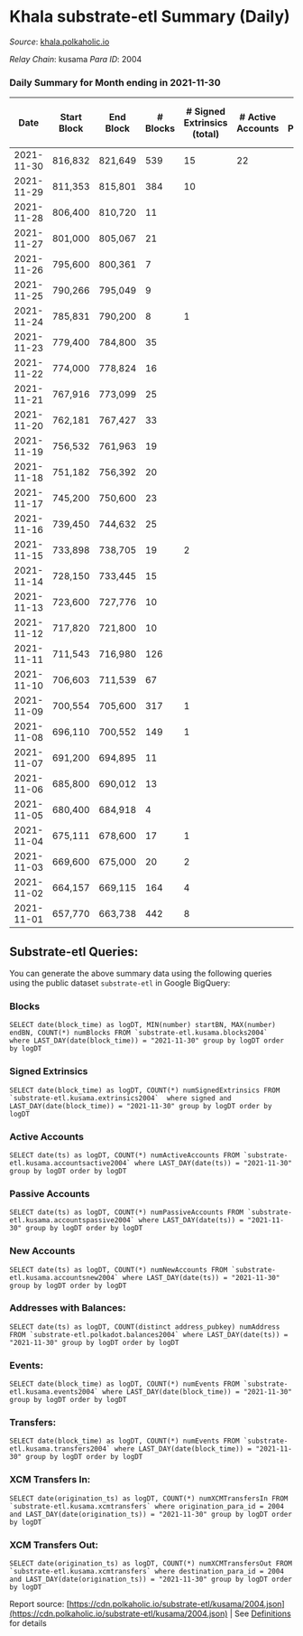 # Khala substrate-etl Summary (Daily)

_Source_: [khala.polkaholic.io](https://khala.polkaholic.io)

*Relay Chain*: kusama
*Para ID*: 2004



### Daily Summary for Month ending in 2021-11-30


| Date | Start Block | End Block | # Blocks | # Signed Extrinsics (total) | # Active Accounts | # Passive | # New | # Addresses with Balances | # Events | # Transfers | # XCM Transfers In | # XCM Transfers Out | Issues | 
| ---- | ----------- | --------- | -------- | --------------------------- | ----------------- | --------- | ----- | ------------------------- | -------- | ----------- | ------------------ | ------------------- | ------ |
| 2021-11-30 | 816,832 | 821,649 | 539 | 15 | 22 |  |  | 13,550 | 1,114 | 15 ($458.05) |   |   |  |
| 2021-11-29 | 811,353 | 815,801 | 384 | 10 |  |  |  | 13,544 | 806 | 5 ($1,509.60) |   |   |  |
| 2021-11-28 | 806,400 | 810,720 | 11 |  |  |  |  |  | 39 |   |   |   |  |
| 2021-11-27 | 801,000 | 805,067 | 21 |  |  |  |  |  | 43 |   |   |   |  |
| 2021-11-26 | 795,600 | 800,361 | 7 |  |  |  |  |  | 21 |   |   |   |  |
| 2021-11-25 | 790,266 | 795,049 | 9 |  |  |  |  |  | 24 |   |   |   |  |
| 2021-11-24 | 785,831 | 790,200 | 8 | 1 |  |  |  |  | 24 | 1 ($24.11) |   |   |  |
| 2021-11-23 | 779,400 | 784,800 | 35 |  |  |  |  |  | 72 |   |   |   |  |
| 2021-11-22 | 774,000 | 778,824 | 16 |  |  |  |  |  | 39 |   |   |   |  |
| 2021-11-21 | 767,916 | 773,099 | 25 |  |  |  |  |  | 57 |   |   |   |  |
| 2021-11-20 | 762,181 | 767,427 | 33 |  |  |  |  |  | 73 |   |   |   |  |
| 2021-11-19 | 756,532 | 761,963 | 19 |  |  |  |  |  | 41 |   |   |   |  |
| 2021-11-18 | 751,182 | 756,392 | 20 |  |  |  |  |  | 58 |   |   |   |  |
| 2021-11-17 | 745,200 | 750,600 | 23 |  |  |  |  |  | 52 |   |   |   |  |
| 2021-11-16 | 739,450 | 744,632 | 25 |  |  |  |  |  | 57 |   |   |   |  |
| 2021-11-15 | 733,898 | 738,705 | 19 | 2 |  |  |  |  | 51 | 2 ($1.69) |   |   |  |
| 2021-11-14 | 728,150 | 733,445 | 15 |  |  |  |  |  | 38 |   |   |   |  |
| 2021-11-13 | 723,600 | 727,776 | 10 |  |  |  |  |  | 29 |   |   |   |  |
| 2021-11-12 | 717,820 | 721,800 | 10 |  |  |  |  |  | 27 |   |   |   |  |
| 2021-11-11 | 711,543 | 716,980 | 126 |  |  |  |  |  | 259 |   |   |   |  |
| 2021-11-10 | 706,603 | 711,539 | 67 |  |  |  |  |  | 137 |   |   |   |  |
| 2021-11-09 | 700,554 | 705,600 | 317 | 1 |  |  |  |  | 648 |   |   |   |  |
| 2021-11-08 | 696,110 | 700,552 | 149 | 1 |  |  |  |  | 308 | 1 ($1,790.77) |   |   |  |
| 2021-11-07 | 691,200 | 694,895 | 11 |  |  |  |  |  | 29 |   |   |   |  |
| 2021-11-06 | 685,800 | 690,012 | 13 |  |  |  |  |  | 27 |   |   |   |  |
| 2021-11-05 | 680,400 | 684,918 | 4 |  |  |  |  |  | 15 |   |   |   |  |
| 2021-11-04 | 675,111 | 678,600 | 17 | 1 |  |  |  |  | 44 |   |   |   |  |
| 2021-11-03 | 669,600 | 675,000 | 20 | 2 |  |  |  |  | 58 | 1 ($0.92) |   |   |  |
| 2021-11-02 | 664,157 | 669,115 | 164 | 4 |  |  |  |  | 337 | 4 ($631.48) |   |   |  |
| 2021-11-01 | 657,770 | 663,738 | 442 | 8 |  |  |  |  | 869 | 6 ($132.97) |   |   |  |

## Substrate-etl Queries:
You can generate the above summary data using the following queries using the public dataset `substrate-etl` in Google BigQuery:


### Blocks
```
SELECT date(block_time) as logDT, MIN(number) startBN, MAX(number) endBN, COUNT(*) numBlocks FROM `substrate-etl.kusama.blocks2004`  where LAST_DAY(date(block_time)) = "2021-11-30" group by logDT order by logDT
```


### Signed Extrinsics
```
SELECT date(block_time) as logDT, COUNT(*) numSignedExtrinsics FROM `substrate-etl.kusama.extrinsics2004`  where signed and LAST_DAY(date(block_time)) = "2021-11-30" group by logDT order by logDT
```


### Active Accounts
```
SELECT date(ts) as logDT, COUNT(*) numActiveAccounts FROM `substrate-etl.kusama.accountsactive2004` where LAST_DAY(date(ts)) = "2021-11-30" group by logDT order by logDT
```


### Passive Accounts
```
SELECT date(ts) as logDT, COUNT(*) numPassiveAccounts FROM `substrate-etl.kusama.accountspassive2004` where LAST_DAY(date(ts)) = "2021-11-30" group by logDT order by logDT
```


### New Accounts
```
SELECT date(ts) as logDT, COUNT(*) numNewAccounts FROM `substrate-etl.kusama.accountsnew2004` where LAST_DAY(date(ts)) = "2021-11-30" group by logDT order by logDT
```


### Addresses with Balances:
```
SELECT date(ts) as logDT, COUNT(distinct address_pubkey) numAddress FROM `substrate-etl.polkadot.balances2004` where LAST_DAY(date(ts)) = "2021-11-30" group by logDT order by logDT
```


### Events:
```
SELECT date(block_time) as logDT, COUNT(*) numEvents FROM `substrate-etl.kusama.events2004` where LAST_DAY(date(block_time)) = "2021-11-30" group by logDT order by logDT
```


### Transfers:
```
SELECT date(block_time) as logDT, COUNT(*) numEvents FROM `substrate-etl.kusama.transfers2004` where LAST_DAY(date(block_time)) = "2021-11-30" group by logDT order by logDT
```


### XCM Transfers In:
```
SELECT date(origination_ts) as logDT, COUNT(*) numXCMTransfersIn FROM `substrate-etl.kusama.xcmtransfers` where origination_para_id = 2004 and LAST_DAY(date(origination_ts)) = "2021-11-30" group by logDT order by logDT
```


### XCM Transfers Out:
```
SELECT date(origination_ts) as logDT, COUNT(*) numXCMTransfersOut FROM `substrate-etl.kusama.xcmtransfers` where destination_para_id = 2004 and LAST_DAY(date(origination_ts)) = "2021-11-30" group by logDT order by logDT
```



Report source: [https://cdn.polkaholic.io/substrate-etl/kusama/2004.json](https://cdn.polkaholic.io/substrate-etl/kusama/2004.json) | See [Definitions](/DEFINITIONS.md) for details
